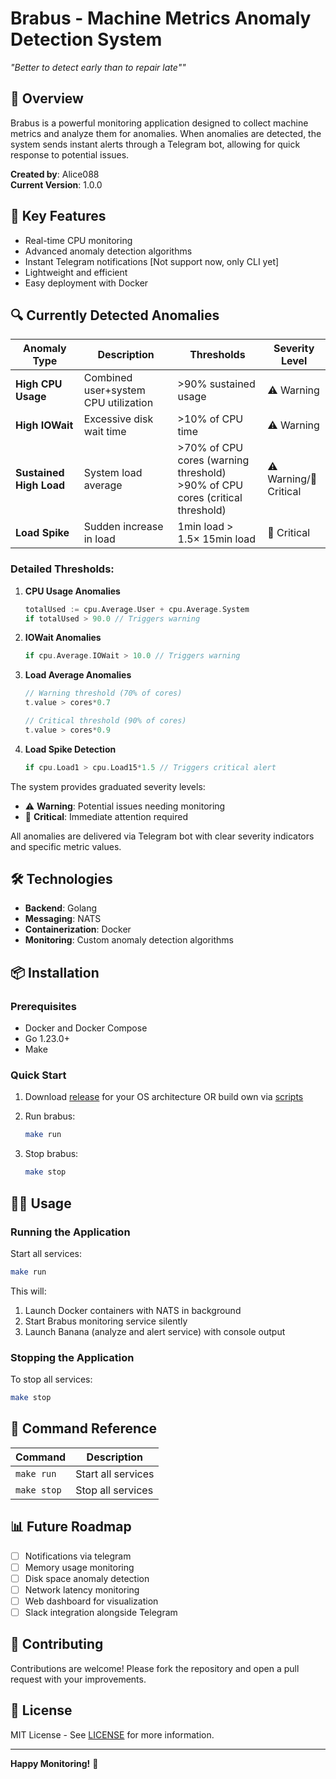 # Brabus - Machine Metrics Anomaly Detection System

*"Better to detect early than to repair late""*

## 📌 Overview

Brabus is a powerful monitoring application designed to collect machine metrics and analyze them for anomalies. When anomalies are detected, the system sends instant alerts through a Telegram bot, allowing for quick response to potential issues.

**Created by**: Alice088  
**Current Version**: 1.0.0

## 🚀 Key Features

- Real-time CPU monitoring
- Advanced anomaly detection algorithms
- Instant Telegram notifications [Not support now, only CLI yet]
- Lightweight and efficient
- Easy deployment with Docker

## 🔍 Currently Detected Anomalies

| Anomaly Type               | Description                          | Thresholds                          | Severity Level |
|----------------------------|--------------------------------------|-------------------------------------|----------------|
| **High CPU Usage**         | Combined user+system CPU utilization | >90% sustained usage                | ⚠️ Warning    |
| **High IOWait**            | Excessive disk wait time             | >10% of CPU time                    | ⚠️ Warning    |
| **Sustained High Load**    | System load average                  | >70% of CPU cores (warning threshold)<br>>90% of CPU cores (critical threshold) | ⚠️ Warning/🛑 Critical |
| **Load Spike**             | Sudden increase in load              | 1min load > 1.5× 15min load         | 🛑 Critical    |

### Detailed Thresholds:

1. **CPU Usage Anomalies**
   ```go
   totalUsed := cpu.Average.User + cpu.Average.System
   if totalUsed > 90.0 // Triggers warning
   ```

2. **IOWait Anomalies**
   ```go
   if cpu.Average.IOWait > 10.0 // Triggers warning
   ```

3. **Load Average Anomalies**
   ```go
   // Warning threshold (70% of cores)
   t.value > cores*0.7
   
   // Critical threshold (90% of cores)
   t.value > cores*0.9
   ```

4. **Load Spike Detection**
   ```go
   if cpu.Load1 > cpu.Load15*1.5 // Triggers critical alert
   ```

The system provides graduated severity levels:
- ⚠️ **Warning**: Potential issues needing monitoring
- 🛑 **Critical**: Immediate attention required

All anomalies are delivered via Telegram bot with clear severity indicators and specific metric values.

## 🛠 Technologies

- **Backend**: Golang
- **Messaging**: NATS
- **Containerization**: Docker
- **Monitoring**: Custom anomaly detection algorithms

## 📦 Installation

### Prerequisites
- Docker and Docker Compose
- Go 1.23.0+
- Make

### Quick Start

1. Download [release](https://github.com/Alice088/brabus/releases) for your OS architecture OR build own via [scripts](https://github.com/Alice088/brabus/blob/master/scripts/build.sh)

2. Run brabus:
   ```bash
   make run
   ```

3. Stop brabus:
   ```bash
   make stop
   ```

## 🏃‍♂️ Usage

### Running the Application

Start all services:
```bash
make run
```

This will:
1. Launch Docker containers with NATS in background
2. Start Brabus monitoring service silently
3. Launch Banana (analyze and alert service) with console output

### Stopping the Application

To stop all services:
```bash
make stop
```

## 🛑 Command Reference

| Command        | Description                          |
|---------------|--------------------------------------|
| `make run`    | Start all services                   |
| `make stop`   | Stop all services                    |

## 📊 Future Roadmap
- [ ] Notifications via telegram
- [ ] Memory usage monitoring
- [ ] Disk space anomaly detection
- [ ] Network latency monitoring
- [ ] Web dashboard for visualization
- [ ] Slack integration alongside Telegram

## 🤝 Contributing

Contributions are welcome! Please fork the repository and open a pull request with your improvements.

## 📄 License

MIT License - See [LICENSE](LICENSE) for more information.

---

**Happy Monitoring!** 🚨  